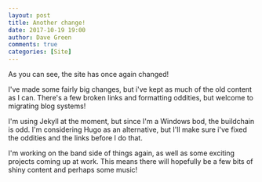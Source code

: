 ```yaml
---
layout: post
title: Another change!
date: 2017-10-19 19:00
author: Dave Green
comments: true
categories: [Site]
---
```

As you can see, the site has once again changed!

I've made some fairly big changes, but i've kept as much of the old content as I can. There's a few broken links and formatting oddities, but welcome to migrating blog systems!

I'm using Jekyll at the moment, but since I'm a Windows bod, the buildchain is odd. I'm considering Hugo as an alternative, but I'll make sure i've fixed the oddities and the links before I do that.

I'm working on the band side of things again, as well as some exciting projects coming up at work. This means there will hopefully be a few bits of shiny content and perhaps some music!